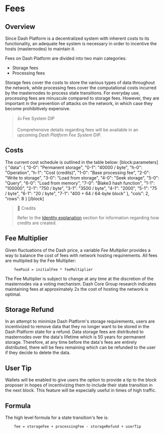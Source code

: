 # Fees

## Overview

Since Dash Platform is a decentralized system with inherent costs to its functionality, an adequate fee system is necessary in order to incentive the hosts (masternodes) to maintain it.

Fees on Dash Platform are divided into two main categories:
 * Storage fees
 * Processing fees

Storage fees cover the costs to store the various types of data throughout the network, while processing fees cover the computational costs incurred by the masternodes to process state transitions. For everyday use, processing fees are minuscule compared to storage fees. However, they are important in the prevention of attacks on the network, in which case they become prohibitively expensive.

> 👍 Fee System DIP
>
> Comprehensive details regarding fees will be available in an upcoming *Dash Platform Fee System* DIP.

## Costs

The current cost schedule is outlined in the table below:
[block:parameters]
{
  "data": {
    "0-0": "Permanent storage",
    "0-1": "40000 / byte",
    "h-0": "Operation",
    "h-1": "Cost (credits)",
    "1-0": "Base processing fee",
    "2-0": "Write to storage",
    "3-0": "Load from storage",
    "4-0": "Seek storage",
    "5-0": "Query",
    "6-0": "Load from memory",
    "7-0": "Blake3 hash function",
    "1-1": "100000",
    "2-1": "750 / byte",
    "3-1": "3500 / byte",
    "4-1": "2000",
    "5-1": "75 / byte",
    "6-1": "20 / byte",
    "7-1": "400 + 64 / 64-byte block"
  },
  "cols": 2,
  "rows": 8
}
[/block]
> 📘 Credits
>
> Refer to the [Identity explanation](../explanations/identity.md) section for information regarding how credits are created.

## Fee Multiplier

Given fluctuations of the Dash price, a variable *Fee Multiplier* provides a way to balance the cost of fees with network hosting requirements. All fees are multiplied by the Fee Multiplier:

```text
    feePaid = initialFee * feeMultiplier
```

The Fee Multiplier is subject to change at any time at the discretion of the masternodes via a voting mechanism. Dash Core Group research indicates maintaining fees at approximately 2x the cost of hosting the network is optimal.

<!-- Uncomment once link available
An in-depth look at the Fee Multiplier can be found at **link**
-->

## Storage Refund

In an attempt to minimize Dash Platform's storage requirements, users are incentivized to remove data that they no longer want to be stored in the Dash Platform state for a refund. Data storage fees are distributed to masternodes over the data's lifetime which is 50 years for permanent storage. Therefore, at any time before the data's fees are entirely distributed, there will be fees remaining which can be refunded to the user if they decide to delete the data.

## User Tip

Wallets will be enabled to give users the option to provide a tip to the block proposer in hopes of incentivizing them to include their state transition in the next block. This feature will be especially useful in times of high traffic.

## Formula

The high level formula for a state transition's fee is:

```text
    fee = storageFee + processingFee - storageRefund + userTip
```

<!-- Uncomment once DIP available
See *DIPXX: Dash Platform Fee System* for a detailed breakdown of each component.
-->